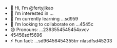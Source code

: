 - 👋 Hi, I’m @fertyjikао
- 👀 I’m interested in ...
- 🌱 I’m currently learning ...sd959
- 💞️ I’m looking to collaborate on ...4545c
- 😄 Pronouns: ...2363554545454xvcv
- 45456sdf5696
- ⚡ Fun fact: ...sd96456454355trr
 nlasdfsd45203
<!---hfd5435456262966022002
fertyjik/fertyjik is a ✨ special ✨ repository because its `README.md` (weerthis file) appears on your GitHub pgererofile.gfm
You can click the Preview link to take a look at your changes.523526
--->
